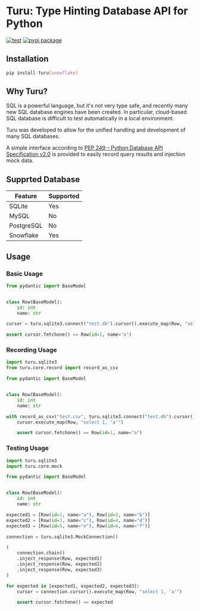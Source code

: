 # Turu: Type Hinting Database API for Python

[![test](https://github.com/yassun7010/turu-py/actions/workflows/test-suite.yml/badge.svg)](https://github.com/yassun7010/turu-py/actions)
[![pypi package](https://badge.fury.io/py/turu.svg)](https://pypi.org/project/turu)


## Installation

```bash
pip install turu[snowflake]
```

## Why Turu?
SQL is a powerful language, but it's not very type safe, and recently many new SQL database engines have been created.
In particular, cloud-based SQL database is difficult to test automatically in a local environment.

Turu was developed to allow for the unified handling and development of many SQL databases.

A simple interface according to [PEP 249 – Python Database API Specification v2.0](https://peps.python.org/pep-0249/)
is provided to easily record query results and injection mock data.

## Supprted Database

| Feature    | Supported |
| ---------- | --------- |
| SQLite     | Yes       |
| MySQL      | No        |
| PostgreSQL | No        |
| Snowflake  | Yes       |

## Usage

### Basic Usage

```python
from pydantic import BaseModel


class Row(BaseModel):
    id: int
    name: str

cursor = turu.sqlite3.connect("test.db").cursor().execute_map(Row, "select 1, 'a'")

assert cursor.fetchone() == Row(id=1, name="a")
```

### Recording Usage

```python
import turu.sqlite3
from turu.core.record import record_as_csv

from pydantic import BaseModel


class Row(BaseModel):
    id: int
    name: str

with record_as_csv("test.csv", turu.sqlite3.connect("test.db").cursor()) as cursor:
    cursor.execute_map(Row, "select 1, 'a'")

    assert cursor.fetchone() == Row(id=1, name="a")
```

### Testing Usage

```python
import turu.sqlite3
import turu.core.mock

from pydantic import BaseModel


class Row(BaseModel):
    id: int
    name: str

expected1 = [Row(id=1, name="a"), Row(id=2, name="b")]
expected2 = [Row(id=3, name="c"), Row(id=4, name="d")]
expected3 = [Row(id=5, name="e"), Row(id=6, name="f")]

connection = turu.sqlite3.MockConnection()

(
    connection.chain()
    .inject_response(Row, expected1)
    .inject_response(Row, expected2)
    .inject_response(Row, expected3)
)

for expected in [expected1, expected2, expected3]:
    cursor = connection.cursor().execute_map(Row, "select 1, 'a'")

    assert cursor.fetchone() == expected
```
